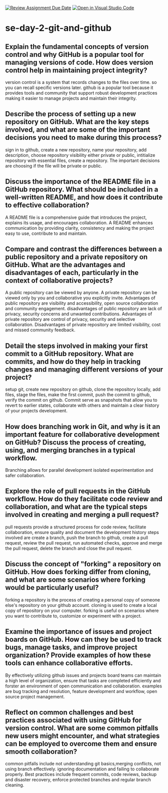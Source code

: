 [![Review Assignment Due Date](https://classroom.github.com/assets/deadline-readme-button-22041afd0340ce965d47ae6ef1cefeee28c7c493a6346c4f15d667ab976d596c.svg)](https://classroom.github.com/a/8wgCKhpZ)
[![Open in Visual Studio Code](https://classroom.github.com/assets/open-in-vscode-2e0aaae1b6195c2367325f4f02e2d04e9abb55f0b24a779b69b11b9e10269abc.svg)](https://classroom.github.com/online_ide?assignment_repo_id=15589131&assignment_repo_type=AssignmentRepo)
# se-day-2-git-and-github
## Explain the fundamental concepts of version control and why GitHub is a popular tool for managing versions of code. How does version control help in maintaining project integrity?
version control is a system that records changes to the files over time. so you can recall specific versions later.
github is a popular tool because it provides tools and community that support robust development practices making it easier to manage projects and maintain their integrity.
## Describe the process of setting up a new repository on GitHub. What are the key steps involved, and what are some of the important decisions you need to make during this process?
sign in to github, create a new repository, name your repository, add description, choose repository visibility either private or public, intitialize repository with essential files, create a repository.
The important decisions are choosing if the file will be private or public.
## Discuss the importance of the README file in a GitHub repository. What should be included in a well-written README, and how does it contribute to effective collaboration?
A README file is a comprehensive guide that introduces the project, explains its usage, and encourages collaboration.
A README enhances communication by providing clarity, consistency and making the project easy to use, contribute to and maintain.
## Compare and contrast the differences between a public repository and a private repository on GitHub. What are the advantages and disadvantages of each, particularly in the context of collaborative projects?
A public repository can be viewed by anyone.
A private repository can be viewed only by you and collaborative you explicitly invite.
Advantages of public repository are visibility and accessibility, open source collaboration and community engagement.
disadvantages of public repository are lack of privacy, security concerns and unwanted contributions.
Advantages of private repository are control of privacy, security and selective collaboration.
Disadvantages of private repository are limited visibility, cost and missed community feedback.
## Detail the steps involved in making your first commit to a GitHub repository. What are commits, and how do they help in tracking changes and managing different versions of your project?
setup git, create new repository on github, clone the repository locally, add files, stage the files, make the first commit, push the commit to github, verify the commit on github.
Commit serve as snapshots that allow you to revert to earlier states, collaborate with others and maintain a clear history of your projects development.
## How does branching work in Git, and why is it an important feature for collaborative development on GitHub? Discuss the process of creating, using, and merging branches in a typical workflow.
Branching allows for parallel development isolated experimentation and safer collaboration.
## Explore the role of pull requests in the GitHub workflow. How do they facilitate code review and collaboration, and what are the typical steps involved in creating and merging a pull request?
pull requests provide a structured process for code review, facilitate collaboration, ensure quality and document the development history
steps involved are create a branch, push the branch to github, create a pull request, review the pull request, run automated checks, approve and merge the pull request, delete the branch and close the pull request.
## Discuss the concept of "forking" a repository on GitHub. How does forking differ from cloning, and what are some scenarios where forking would be particularly useful?
forking a repository is the process of creating a personal copy of someone else's repository on your github account.
cloning is used to create a local copy of repository on your computer.
forking is useful on scenarios where you want to contribute to, customize or experiment with a project.
## Examine the importance of issues and project boards on GitHub. How can they be used to track bugs, manage tasks, and improve project organization? Provide examples of how these tools can enhance collaborative efforts.
By effectively utilizing github issues and projects board teams can maintain a high level of organization, ensure that tasks are completed efficiently and forster an environment of open communication and collaboration.
examples are bug tracking and resolution, feature development and workflow, open source project management.
## Reflect on common challenges and best practices associated with using GitHub for version control. What are some common pitfalls new users might encounter, and what strategies can be employed to overcome them and ensure smooth collaboration?
common pitfalls include not understanding git basics,merging conflicts, not using branch effectively. ignoring documentation and failing to collaborate properly.
Best practices include frequent commits, code reviews, backup and disaster recovery, enforce protected branches and regular branch cleaning.
